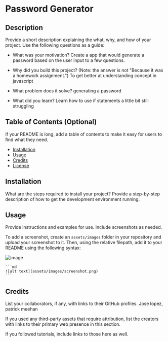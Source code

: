 # Password Generator

## Description

Provide a short description explaining the what, why, and how of your project. Use the following questions as a guide:

- What was your motivation?
Create a app that would generate a password based on the user input to a few questions.
- Why did you build this project? (Note: the answer is not "Because it was a homework
assignment.")
To get better at understanding concept in javascript 
- What problem does it solve?
generating a password 

- What did you learn?
Learn how to use if statements a little bit still struggling 

## Table of Contents (Optional)

If your README is long, add a table of contents to make it easy for users to find what they need.

- [Installation](#installation)
- [Usage](#usage)
- [Credits](#credits)
- [License](#license)

## Installation

What are the steps required to install your project? Provide a step-by-step description of how to get the development environment running.

## Usage

Provide instructions and examples for use. Include screenshots as needed.

To add a screenshot, create an `assets/images` folder in your repository and upload your screenshot to it. Then, using the relative filepath, add it to your README using the following syntax:

![image](https://github.com/KCGSWAGG/password-generator/assets/129568159/eee9cc21-c0cb-45d7-a449-7895c909e1c7)


    ```md
    ![alt text](assets/images/screenshot.png)
    ```

## Credits

List your collaborators, if any, with links to their GitHub profiles.
Jose lopez, patrick meehan 

If you used any third-party assets that require attribution, list the creators with links to their primary web presence in this section.

If you followed tutorials, include links to those here as well.

